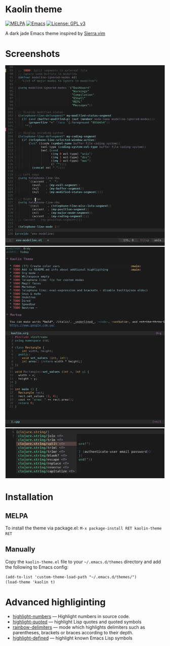 # Kaolin theme
[![MELPA](https://melpa.org/packages/kaolin-theme-badge.svg)](https://melpa.org/#/kaolin-theme)
[![Emacs](https://img.shields.io/badge/Emacs-24%2B-d24b83.svg)](https://www.gnu.org/software/emacs/)
[![License: GPL v3](https://img.shields.io/badge/License-GPL%20v3-blue.svg)](http://www.gnu.org/licenses/gpl-3.0)


A dark jade Emacs theme inspired by [Sierra.vim](https://github.com/AlessandroYorba/Sierra)

# Screenshots
![kaolin-elisp](https://raw.githubusercontent.com/0rdy/kaolin-theme/master/screenshots/kaolin-elisp.png)
![kaolin-modes](https://raw.githubusercontent.com/0rdy/kaolin-theme/master/screenshots/kaolin-modes.png)
![kaolin-company](https://raw.githubusercontent.com/0rdy/kaolin-theme/master/screenshots/kaolin-company.png)

# Installation
## MELPA
To install the theme via package.el: `M-x package-install RET kaolin-theme RET`
## Manually
Copy the `kaolin-theme.el` file to your `~/.emacs.d/themes` directory and add the following to Emacs config:
```emacs-lisp
(add-to-list 'custom-theme-load-path "~/.emacs.d/themes/")
(load-theme 'kaolin t)
```
# Advanced highliginting

* [highlight-numbers](https://github.com/Fanael/highlight-numbers) — Highlight numbers in source code.
* [highlight-quoted](https://github.com/Fanael/highlight-quoted) — highlight Lisp quotes and quoted symbols
* [rainbow-delimiters](https://github.com/Fanael/rainbow-delimiters) — mode which highlights delimiters such as parentheses, brackets or braces according to their depth.
* [highlight-defined](https://github.com/Fanael/highlight-defined) — highlight known Emacs Lisp symbols

